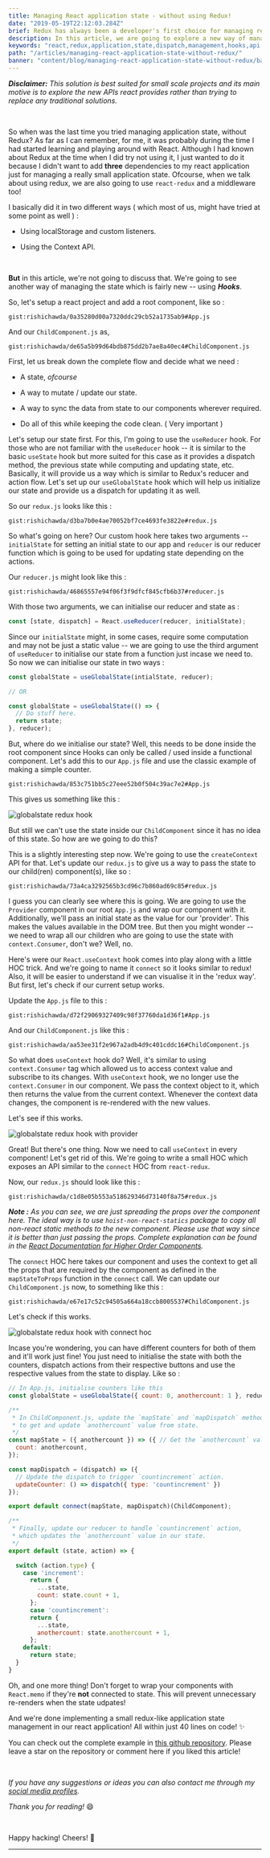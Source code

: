 ```yaml
---
title: Managing React application state - without using Redux!
date: "2019-05-19T22:12:03.284Z"
brief: Redux has always been a developer's first choice for managing react application state. In this article, we will discuss about managing global state of a react application without using our most loved library for the purpose.
description: In this article, we are going to explore a new way of managing react application state by using hooks. We'll try to leverage the React.useContext and React.useReducer hooks to manage our application state without using redux.
keywords: "react,redux,application,state,dispatch,management,hooks,api,React,useContext,useReducer,context,reducer,components"
path: "/articles/managing-react-application-state-without-redux/"
banner: "content/blog/managing-react-application-state-without-redux/banner.jpg"
---
```


**_Disclaimer:_** _This solution is best suited for small scale projects and its main motive is to explore the new APIs react provides rather than trying to replace any traditional solutions._

<br/>

So when was the last time you tried managing application state, without Redux? As far as I can remember, for me, it was probably during the time I had started learning and playing around with React. Although I had known about Redux at the time when I did try not using it, I just wanted to do it because I didn't want to add **three** dependencies to my react application just for managing a really small application state. Ofcourse, when we talk about using redux, we are also going to use `react-redux` and a middleware too!

I basically did it in two different ways ( which most of us, might have tried at some point as well ) :

- Using localStorage and custom listeners.

- Using the Context API.

<br>

**But** in this article, we're not going to discuss that. We're going to see another way of managing the state which is fairly new -- using **_Hooks_**.

So, let's setup a react project and add a root component, like so :

`gist:rishichawda/0a35280d00a7320ddc29cb52a1735ab9#App.js`

And our `ChildComponent.js` as,

`gist:rishichawda/de65a5b99d64bdb875dd2b7ae8a40ec4#ChildComponent.js`

First, let us break down the complete flow and decide what we need :

- A state, _ofcourse_

- A way to mutate / update our state.

- A way to sync the data from state to our components wherever required.

- Do all of this while keeping the code clean. ( Very important )

Let's setup our state first. For this, I'm going to use the `useReducer` hook. For those who are not familiar with the `useReducer` hook -- it is similar to the basic `useState` hook but more suited for this case as it provides a dispatch method, the previous state while computing and updating state, etc. Basically, it will provide us a way which is similar to Redux's reducer and action flow. Let's set up our `useGlobalState` hook which will help us initialize our state and provide us a dispatch for updating it as well.

So our `redux.js` looks like this :

`gist:rishichawda/d3ba7b0e4ae70052bf7ce4693fe3822e#redux.js`

So what's going on here? Our custom hook here takes two arguments -- `initialState` for setting an initial state to our app and `reducer` is our reducer function which is going to be used for updating state depending on the actions.

Our `reducer.js` might look like this :

`gist:rishichawda/46865557e94f06f3f9dfcf845cfb6b37#reducer.js`

With those two arguments, we can initialise our reducer and state as :

```javascript
const [state, dispatch] = React.useReducer(reducer, initialState);
```

Since our `initialState` might, in some cases, require some computation and may not be just a static value -- we are going to use the third argument of `useReducer` to initialise our state from a function just incase we need to. So now we can initialise our state in two ways :

```javascript
const globalState = useGlobalState(intialState, reducer);

// OR

const globalState = useGlobalState(() => {
  // Do stuff here.
  return state;
}, reducer);
```

But, where do we initialise our state? Well, this needs to be done inside the root component since Hooks can only be called / used inside a functional component. Let's add this to our `App.js` file and use the classic example of making a simple counter.

`gist:rishichawda/853c751bb5c27eee52b0f504c39ac7e2#App.js`

This gives us something like this :

![globalstate redux hook](./demo-with-globalstate-redux-hook.gif)

But still we can't use the state inside our `ChildComponent` since it has no idea of this state. So how are we going to do this?

This is a slightly interesting step now. We're going to use the `createContext` API for that. Let's update our `redux.js` to give us a way to pass the state to our child(ren) component(s), like so :

`gist:rishichawda/73a4ca3292565b3cd96c7b860ad69c85#redux.js`

I guess you can clearly see where this is going. We are going to use the `Provider` component in our root `App.js` and wrap our component with it. Additionally, we'll pass an initial state as the value for our 'provider'. This makes the values available in the DOM tree. But then you might wonder -- we need to wrap all our children who are going to use the state with `context.Consumer`, don't we? Well, no.

Here's were our `React.useContext` hook comes into play along with a little HOC trick. And we're going to name it `connect` so it looks similar to redux! Also, it will be easier to understand if we can visualise it in the 'redux way'. But first, let's check if our current setup works.

Update the `App.js` file to this :

`gist:rishichawda/d72f29069327409c98f37760da1d36f1#App.js`

And our `ChildComponent.js` like this :

`gist:rishichawda/aa53ee31f2e967a2adb4d9c401cddc16#ChildComponent.js`

So what does `useContext` hook do? Well, it's similar to using `context.Consumer` tag which allowed us to access context value and subscribe to its changes. With `useContext` hook, we no longer use the `context.Consumer` in our component. We pass the context object to it, which then returns the value from the current context. Whenever the context data changes, the component is re-rendered with the new values.

Let's see if this works.

![globalstate redux hook with provider](./demo-with-globalstate-redux-hook-provider.gif)

Great! But there's one thing. Now we need to call `useContext` in every component! Let's get rid of this. We're going to write a small HOC which exposes an API similar to the `connect` HOC from `react-redux`.

Now, our `redux.js` should look like this :

`gist:rishichawda/c1d8e05b553a518629346d73140f8a75#redux.js`

**_Note :_** _As you can see, we are just spreading the props over the component here. The ideal way is to use `hoist-non-react-statics` package to copy all non-react static methods to the new component. Please use that way since it is better than just passing the props. Complete explanation can be found in the [React Documentation for Higher Order Components](https://reactjs.org/docs/higher-order-components.html#static-methods-must-be-copied-over)._

The `connect` HOC here takes our component and uses the context to get all the props that are required by the component as defined in the `mapStateToProps` function in the `connect` call. We can update our `ChildComponent.js` now, to something like this :

`gist:rishichawda/e67e17c52c94505a664a18ccb8005537#ChildComponent.js`

Let's check if this works.

![globalstate redux hook with connect hoc](./demo-with-connect-redux-hoc.gif)

Incase you're wondering, you can have different counters for both of them and it'll work just fine! You just need to initialise the state with both the counters, dispatch actions from their respective buttons and use the respective values from the state to display. Like so :

```jsx
// In App.js, initialise counters like this
const globalState = useGlobalState({ count: 0, anothercount: 1 }, reducer);

/**
 * In ChildComponent.js, update the `mapState` and `mapDispatch` methods
 * to get and update `anothercount` value from state.
 */
const mapState = ({ anothercount }) => ({ // Get the `anothercount` value from state.
  count: anothercount,
});

const mapDispatch = (dispatch) => ({
  // Update the dispatch to trigger `countincrement` action.
  updateCounter: () => dispatch({ type: 'countincrement' })
});

export default connect(mapState, mapDispatch)(ChildComponent);

/**
 * Finally, update our reducer to handle `countincrement` action,
 * which updates the `anothercount` value in our state.
 */
export default (state, action) => {

  switch (action.type) {
    case 'increment':
      return {
        ...state,
        count: state.count + 1,
      };
      case 'countincrement':
      return {
        ...state,
        anothercount: state.anothercount + 1,
      };
    default:
      return state;
  }
}

```

Oh, and one more thing! Don't forget to wrap your components with `React.memo` if they're **not** connected to state. This will prevent unnecessary re-renders when the state udpates!

And we're done implementing a small redux-like application state management in our react application! All within just 40 lines on code! ✨

You can check out the complete example in [this github repository](https://github.com/rishichawda/globalstate-hook-example). Please leave a star on the repository or comment here if you liked this article!

<br />

_If you have any suggestions or ideas you can also contact me through my [social media profiles](/)._

_Thank you for reading!_ 😄

<br/>

Happy hacking! Cheers! 🎉

<hr />
